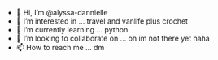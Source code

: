 - 👋 Hi, I’m @alyssa-dannielle
- 👀 I’m interested in ... travel and vanlife plus crochet
- 🌱 I’m currently learning ... python
- 💞️ I’m looking to collaborate on ... oh im not there yet haha
- 📫 How to reach me ... dm

<!---
alyssa-dannielle/alyssa-dannielle is a ✨ special ✨ repository because its `README.md` (this file) appears on your GitHub profile.
You can click the Preview link to take a look at your changes.
--->
